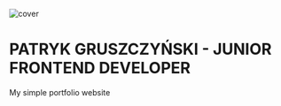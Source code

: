 ![cover](https://patryk-gruszczynski.github.io/public/canva.png)

# PATRYK GRUSZCZYŃSKI - JUNIOR FRONTEND DEVELOPER  

My simple portfolio website